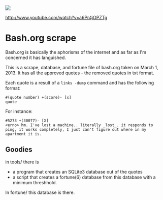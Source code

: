 <img src=http://i.imgur.com/XcU3mOH.gif>

http://www.youtube.com/watch?v=a6Pr4jOPZTg

# Bash.org scrape

Bash.org is basically the aphorisms of the internet and as far as I'm concerned it has languished.

This is a scrape, database, and fortune file of bash.org taken on March 1, 2013.  It has all the approved quotes - the removed quotes in txt format.

Each quote is a result of a `links -dump` command and has the following format:

    #(quote number) +(score)- [x]
    quote

For instance:

    #5273 +(30077)- [X]
    <erno> hm. I've lost a machine.. literally _lost_. it responds to ping, it works completely, I just can't figure out where in my apartment it is.

## Goodies

in tools/ there is

 * a program that creates an SQLite3 database out of the quotes
 * a script that creates a fortune(6) database from this database with a minimum threshhold.

In fortune/ this database is there.

